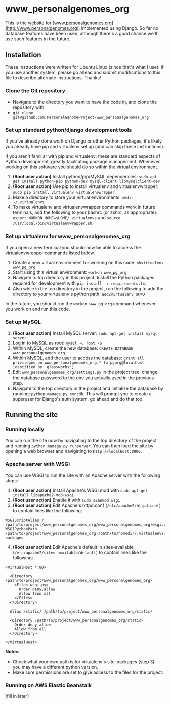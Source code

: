 www_personalgenomes_org
=======================

This is the website for [www.personalgenomes.org](http://www.personalgenomes.org), implemented using Django. So far no database features have been used, although there's a good chance we'll use such features in the future.

Installation
------------
These instructions were written for Ubuntu Linux (since that's what I use). If you use
another system, please go ahead and submit modifications to this file to describe alternate
instructions. Thanks!

### Clone the Git repository ###

* Navigate to the directory you want to have the code in, and clone the repository with:
* `git clone git@github.com:PersonalGenomeProject/www_personalgenomes_org`

### Set up standard python/django development tools ###

If you've already done work on Django or other Python packages, it's likely you already have pip
and virtualenv set up (and can skip these instructions).

If you aren't familiar with pip and virtualenv: these are standard aspects of Python development,
greatly facilitating package management. Whenever working on this software you should do so within
the virtual environment.

1. **(Root user action)** Install python/pip/MySQL dependencies: `sudo apt-get install python-pip python-dev mysql-client libmysqlclient-dev`
2. **(Root user action)** Use pip to install virtualenv and virtualenvwrapper: `sudo pip install virtualenv virtualenvwrapper`
3. Make a directory to store your virtual environments: `mkdir ~/.virtualenvs`
4. To make virtualenv and virtualenvwrapper commands work in future terminals, add the 
following to your bashrc (or zshrc, as appropriate): 
`export WORKON_HOME=$HOME/.virtualenvs` and
`source /usr/local/bin/virtualenvwrapper.sh`.

### Set up virtualenv for www_personalgenomes_org ###

If you open a new terminal you should now be able to access the virtualenvwrapper commands listed below.

1. Create a new virtual environment for working on this code: `mkvirtualenv www_pg_org`
2. Start using this virtual environment: `workon www_pg_org`
3. Navigate to top directory in this project. Install the Python packages required for development with 
`pip install -r requirements.txt`
4. Also while in the top directory in the project, run the following to add the directory to your
virtualenv's python path: `add2virtualenv $PWD`

In the future, you should run the `workon www_pg_org` command whenever you work on and run this code.

### Set up MySQL ###

1. **(Root user action)** Install MySQL server: `sudo apt-get install mysql-server`
2. Log in to MySQL as root: `mysql -u root -p`
3. Within MySQL, create the new database: `CREATE DATABASE www_personalgenomes_org;`
4. Within MySQL, add the user to access the database:
`grant all privileges on www_personalgenomes_org.* to pgorg@localhost identified by 'glassworks';`
5. Edit `www_personalgenomes_org/settings.py` in the project tree: change the database password to the one you actually used in the previous step.
6. Navigate to the top directory in the project and initialize the database by running: `python manage.py syncdb`.
This will prompt you to create a superuser for Django's auth system, go ahead and do that too.

Running the site
----------------

### Running locally ###

You can run the site now by navigating to the top directory of the project and running
`python manage.py runserver`. You can then load the site by opening a web browser and
navigating to `http://localhost:8000`.

### Apache server with WSGI ###

You can use WSGI to run the site with an Apache server with the following steps:

1. **(Root user action)** Install Apache's WSGI mod with `sudo apt-get install libapache2-mod-wsgi`
2. **(Root user action)** Enable it with `sudo a2enmod wsgi`
3. **(Root user action)** Edit Apache's httpd.conf (`/etc/apache2/httpd.conf`) to contain lines
like the following:

```
WSGIScriptAlias / /path/to/project/www_personalgenomes_org/www_personalgenomes_org/wsgi.py
WSGIPythonPath /path/to/project/www_personalgenomes_org:/path/to/homedir/.virtualenvs/www_pg_org/lib/python2.7/site-packages
```
4. **(Root user action)** Edit Apache's default in sites-available (`/etc/apache2/sites-available/default`)
to contain lines like the following:

```
<VirtualHost *:80>

  <Directory /path/to/project/www_personalgenomes_org/www_personalgenomes_org>
    <Files wsgi.py>
      Order deny,allow 
      Allow from all
    </Files>
  </Directory>

  Alias /static/ /path/to/project/www_personalgenomes_org/static/

  <Directory /path/to/project/www_personalgenomes_org/static>
    Order deny,allow
    Allow from all
  </Directory>
  
</VirtualHost>
```

**Notes:** 
* Check what your own path is for virtualenv's site-packages (step 3), you may have a different python version.
* Make sure permissions are set to give access to the files for the project.

### Running on AWS Elastic Beanstalk ###

[fill in later]
